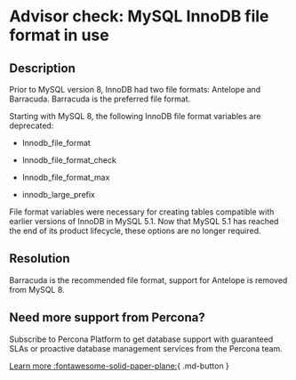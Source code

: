 # Advisor check: MySQL InnoDB file format in use

## Description

Prior to MySQL version 8, InnoDB had two file formats: Antelope and Barracuda. Barracuda is the preferred file format.

Starting with MySQL 8, the following InnoDB file format variables are deprecated:

* Innodb_file_format

* Innodb_file_format_check

* Innodb_file_format_max

* innodb_large_prefix

File format variables were necessary for creating tables compatible with earlier versions of InnoDB in MySQL 5.1. Now that MySQL 5.1 has reached the end of its product lifecycle, these options are no longer required. 

## Resolution

Barracuda is the recommended file format, support for Antelope is removed from MySQL 8.

## Need more support from Percona?

Subscribe to Percona Platform to get database support with guaranteed SLAs or proactive database management services from the Percona team.

[Learn more :fontawesome-solid-paper-plane:](https://per.co.na/subscribe){ .md-button }
